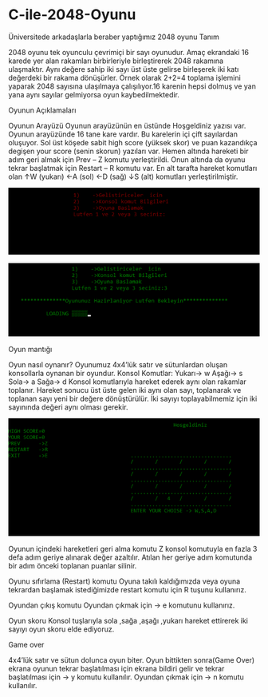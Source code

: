 # C-ile-2048-Oyunu
Üniversitede arkadaşlarla beraber yaptığımız 2048 oyunu
Tanım

2048 oyunu tek oyunculu çevrimiçi bir sayı oyunudur. Amaç ekrandaki 16 karede yer alan rakamları birbirleriyle birleştirerek 2048 rakamına ulaşmaktır. Aynı değere sahip iki sayı üst üste gelirse birleşerek iki katı değerdeki bir rakama dönüşürler. Örnek olarak 2+2=4 toplama işlemini yaparak 2048 sayısına ulaşılmaya çalışılıyor.16 karenin hepsi dolmuş ve yan yana aynı sayılar gelmiyorsa oyun kaybedilmektedir.

Oyunun Açıklamaları

Oyunun Arayüzü
Oyunun arayüzünün en üstünde Hoşgeldiniz yazısı var. Oyunun arayüzünde 16 tane kare vardır. Bu karelerin içi çift sayılardan oluşuyor. Sol üst köşede sabit high score (yüksek skor) ve puan kazandıkça degişen your score (senin skorun) yazıları var. Hemen altında hareketi bir adım geri almak için Prev – Z  komutu yerleştirildi. Onun altında da oyunu tekrar başlatmak için Restart – R komutu var. En alt tarafta hareket komutları olan ↑W (yukarı) ←A (sol) ←D (sağ) ↓S (alt) komutları yerleştirilmiştir. 

![](arayüz.PNG)

![](arayüz2.PNG)

Oyun mantığı

Oyun nasıl oynanır?
   Oyunumuz 4x4’lük satır ve sütunlardan oluşan konsollarla oynanan bir oyundur.
   Konsol Komutlar:
   Yukarı-> w
   Aşağı-> s
   Sola-> a
   Sağa-> d
Konsol komutlarıyla hareket ederek aynı olan rakamlar toplanır.
Hareket sonucu üst üste gelen iki aynı olan sayı, toplanarak ve toplanan sayı yeni bir değere dönüştürülür.
İki sayıyı toplayabilmemiz için iki sayınında değeri aynı olması gerekir.

![](game.PNG)


Oyunun içindeki hareketleri geri alma komutu 
Z konsol komutuyla en fazla 3 defa adım geriye alınarak değer azaltılır. Atılan her geriye adım komutunda bir adım önceki toplanan puanlar silinir.

Oyunu sıfırlama (Restart) komutu
Oyuna takılı kaldığımızda veya oyuna tekrardan başlamak istediğimizde restart komutu için R tuşunu kullanırız.

Oyundan çıkış komutu
Oyundan çıkmak için -> e komutunu kullanırız.

Oyun skoru
Konsol tuşlarıyla sola ,sağa ,aşağı ,yukarı hareket ettirerek iki sayıyı oyun skoru elde ediyoruz.

Game over

4x4’lük satır ve sütun dolunca oyun biter. Oyun bittikten sonra(Game Over) ekrana oyunun tekrar başlatılması için ekrana bildiri gelir ve tekrar başlatılması için -> y komutu kullanılır. Oyundan çıkmak için -> n komutu kullanılır.


                         	
